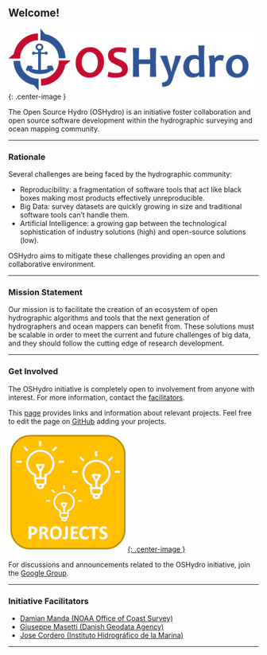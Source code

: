 ## Welcome!

![logo](resources/banner.2400x600.png){: .center-image }

The Open Source Hydro (OSHydro) is an initiative foster collaboration and open source software development 
within the hydrographic surveying and ocean mapping community.


***

### Rationale

Several challenges are being faced by the hydrographic community:

* Reproducibility: a fragmentation of software tools that act like black boxes making most products effectively unreproducible.
* Big Data: survey datasets are quickly growing in size and traditional software tools can’t handle them. 
* Artificial Intelligence: a growing gap between the technological sophistication of industry solutions (high) and open-source solutions (low).

OSHydro aims to mitigate these challenges providing an open and collaborative environment.


***

### Mission Statement

Our mission is to facilitate the creation of an ecosystem of open hydrographic algorithms and tools that 
the next generation of hydrographers and ocean mappers can benefit from. 
These solutions must be scalable in order to meet the current and future challenges of big data, and 
they should follow the cutting edge of research development.


***

### Get Involved

The OSHydro initiative is completely open to involvement from anyone with interest. For more information, contact the [facilitators](#initiative-facilitators).

This [page](projects.md) provides links and information about relevant projects. Feel free to edit the page on [GitHub](https://github.com/OSHydro/OSHydro.github.io/blob/master/projects.md) adding your projects.

[![projects](resources/projects.png){: .center-image }](projects.html)

For discussions and announcements related to the OSHydro initiative, join the [Google Group](https://groups.google.com/forum/#!forum/oshydro).

***

### Initiative Facilitators

* [Damian Manda (NOAA Office of Coast Survey)](mailto:damian.manda@noaa.gov)
* [Giuseppe Masetti (Danish Geodata Agency)](mailto:gimas@gst.dk)
* [Jose Cordero (Instituto Hidrográfico de la Marina)](mailto:jcorros@fn.mde.es)

***